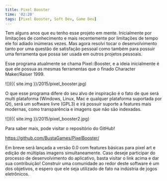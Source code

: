 ```yaml
---
title: Pixel Booster
time: '02:20'
tags: [Pixel Booster, Soft Dev, Game Dev]
---
```


Tem alguns anos que eu tenho esse projeto em mente. Inicialmente por limitações de conhecimento e mais recentemente por limitações de tempo ele foi adiado inúmeras vezes. Mas agora resolvi tocar o desenvolvimento tanto por uma questão de satisfação pessoal como também para possuir uma ferramenta que possa ser usada em outros projetos pessoais.

Esse programa atualmente se chama Pixel::Booster, e a ideia inicialmente é que ele possua as mesmas ferramentas que o finado Character Maker/Raiser 1999.

<!--more-->

![]({{ site.img }}/2015/pixel_booster.jpg)

O que esse programa difere do seu alvo de inspiração é o fato de que será multi plataforma (Windows, Linux, Mac e qualquer plataforma suportada por Qt), será um software livre (GPL3) e irá possuir suporte a features mais modernas, como transparência e imagens que não são indexadas.

![]({{ site.img }}/2015/pixel_booster2.jpg)


Para saber mais, pode visitar o repositório do GitHub!

<https://github.com/BustaGames/PixelBooster/>

Em breve será lançada a versão 0.0 com features básicas para pixel art e edição de múltiplas imagens simultaneamente. Caso deseje participar do processo de desenvolvimento do aplicativo, basta visitar o link acima e dar sua contribuição! Construir uma comunidade ao redor deste software é um dos objetivos, e espero que ele seja utilizado de fato na indústria de jogos eletrônicos.
